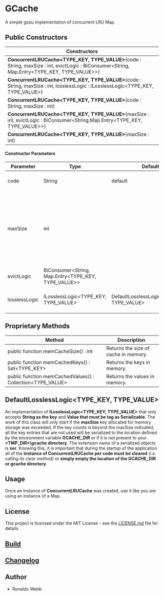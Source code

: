 # GCache

A simple gosu implementation of concurrent LRU Map.

## Public Constructors

| Constructors                                                 |
| ------------------------------------------------------------ |
| **ConcurrentLRUCache&lt;TYPE_KEY, TYPE_VALUE&gt;**(code : String, maxSize : int, evictLogic : BiConsumer&lt;String, Map.Entry&lt;TYPE_KEY, TYPE_VALUE&gt;&gt;) |
| **ConcurrentLRUCache&lt;TYPE_KEY, TYPE_VALUE&gt;**(code : String, maxSize : int, losslessLogic : ILosslessLogic&lt;TYPE_KEY, TYPE_VALUE&gt;) |
| **ConcurrentLRUCache&lt;TYPE_KEY, TYPE_VALUE&gt;**(code : String, maxSize : int) |
| **ConcurrentLRUCache&lt;TYPE_KEY, TYPE_VALUE&gt;**(maxSize : int, evictLogic : BiConsumer&lt;String,Map.Entry&lt;TYPE_KEY, TYPE_VALUE&gt;&gt;) |
| **ConcurrentLRUCache&lt;TYPE_KEY, TYPE_VALUE&gt;**(maxSize : int)  |

#### Constructor Parameters

| Parameter     | Type                                                | Default                                    | Description                                                  |
| ------------- | --------------------------------------------------- | ------------------------------------------ | ------------------------------------------------------------ |
| code          | String                                              | default                                    | The code that groups the Map.Entry.                          |
| maxSize       | int                                                 |                                            | The maximum key count of a particular code group in memory.  Anything beyond this limit will trigger either the evictLogic or the losslessLogic. |
| evictLogic    | BiConsumer&lt;String, Map.Entry&lt;TYPE_KEY, TYPE_VALUE&gt;&gt; |                                            | A custom eviction logic.                                     |
| losslessLogic | ILosslessLogic&lt;TYPE_KEY, TYPE_VALUE&gt;                | DefaultLosslessLogic&lt;TYPE_KEY, TYPE_VALUE&gt; | An implementation of ILosslessLogic.                         |

## Proprietary Methods

| Method                                                     | Description                          |
| ---------------------------------------------------------- | ------------------------------------ |
| public function memCacheSize() : int                       | Returns the size of cache in memory. |
| public function memCachedKeys() : Set&lt;TYPE_KEY&gt;            | Returns the keys in memory.          |
| public function memCachedValues() : Collection&lt;TYPE_VALUE&gt; | Returns the values in memory.        |

## DefaultLosslessLogic&lt;TYPE_KEY, TYPE_VALUE&gt;

An implementation of **ILosslessLogic&lt;TYPE_KEY, TYPE_VALUE&gt;** that only accepts **String as the key** and **Value that must be tag as Serializable**. The work of this class will only start if the **maxSize** key allocated for memory storage was exceeded. If the key counts is beyond the maxSize indicated, all the key entries that are not used will be serialized to the location defined by the environment variable **GCACHE_DIR** or if it is not present to your **&lt;TMP_DIR&gt;\gcache directory**. The extension name of a serialized objects is **ser**. Knowing this, it is important that during the startup of the application all of the **instance of ConcurrentLRUCache per code must be cleared** *(i.e. calling its clear method)* or **simply empty the location of the GCACHE_DIR or gcache directory**.

## Usage

Once an instance of **ConcurrentLRUCache** was created, use it like you are using an instance of a Map. 

## License

This project is licensed under the MIT License - see the [LICENSE.md](LICENSE.md) file for details

## [Build](BUILD.md)

## [Changelog](CHANGELOG.md)

## Author

* Ronaldo Webb
